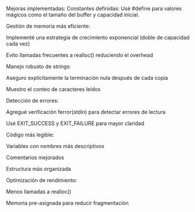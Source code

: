 Mejoras implementadas:
Constantes definidas: Usé #define para valores mágicos como el tamaño del buffer y capacidad inicial.

Gestión de memoria más eficiente:

Implementé una estrategia de crecimiento exponencial (doble de capacidad cada vez)

Evito llamadas frecuentes a realloc() reduciendo el overhead

Manejo robusto de strings:

Aseguro explícitamente la terminación nula después de cada copia

Muestro el conteo de caracteres leídos

Detección de errores:

Agregué verificación ferror(stdin) para detectar errores de lectura

Usé EXIT_SUCCESS y EXIT_FAILURE para mayor claridad

Código más legible:

Variables con nombres más descriptivos

Comentarios mejorados

Estructura más organizada

Optimización de rendimiento:

Menos llamadas a realloc()

Memoria pre-asignada para reducir fragmentación
